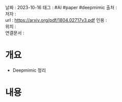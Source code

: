
날짜 : 2023-10-16
태그 :   #AI #paper #deepmimic 
출처 :   
저자 :   
url :   https://arxiv.org/pdf/1804.02717v3.pdf
인용 :   
위치 :  
연결문서 :   


# 개요

 - Deepmimic 정리

# 내용
